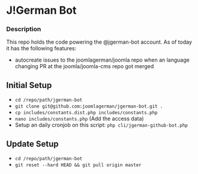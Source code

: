 J!German Bot
======================================

### Description

This repo holds the code powering the @jgerman-bot account. As of today it has the following features:
- autocreate issues to the joomlagerman/joomla repo when an language changing PR at the joomla/joomla-cms repo got merged

## Initial Setup

- `cd /repo/path/jgerman-bot`
- `git clone git@github.com:joomlagerman/jgerman-bot.git .`
- `cp includes/constants.dist.php includes/constants.php`
- `nano includes/constants.php` (Add the access data)
- Setup an daily cronjob on this script: `php cli/jgerman-github-bot.php`

## Update Setup

- `cd /repo/path/jgerman-bot`
- `git reset --hard HEAD && git pull origin master`

